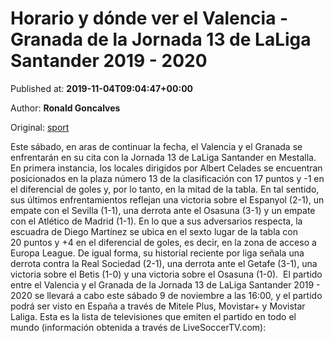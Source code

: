 
# Horario y dónde ver el Valencia - Granada de la Jornada 13 de LaLiga Santander 2019 - 2020

Published at: **2019-11-04T09:04:47+00:00**

Author: **Ronald Goncalves**

Original: [sport](https://www.sport.es/es/noticias/laliga/horario-donde-ver-valencia-granada-jornada-laliga-santander-2019-2020-7713544)

Este sábado, en aras de continuar la fecha, el Valencia y el Granada se enfrentarán en su cita con la Jornada 13 de LaLiga Santander en Mestalla.
En primera instancia, los locales dirigidos por Albert Celades se encuentran posicionados en la plaza número 13 de la clasificación con 17 puntos y -1 en el diferencial de goles y, por lo tanto, en la mitad de la tabla. En tal sentido, sus últimos enfrentamientos reflejan una victoria sobre el Espanyol (2-1), un empate con el Sevilla (1-1), una derrota ante el Osasuna (3-1) y un empate con el Atlético de Madrid (1-1).
En lo que a sus adversarios respecta, la escuadra de Diego Martínez se ubica en el sexto lugar de la tabla con 20 puntos y +4 en el diferencial de goles, es decir, en la zona de acceso a Europa League. De igual forma, su historial reciente por liga señala una derrota contra la Real Sociedad (2-1), una derrota ante el Getafe (3-1), una victoria sobre el Betis (1-0) y una victoria sobre el Osasuna (1-0). 
El partido entre el Valencia y el Granada de la Jornada 13 de LaLiga Santander 2019 - 2020 se llevará a cabo este sábado 9 de noviembre a las 16:00, y el partido podrá ser visto en España a través de Mitele Plus, Movistar+ y Movistar Laliga.
Esta es la lista de televisiones que emiten el partido en todo el mundo (información obtenida a través de LiveSoccerTV.com):
